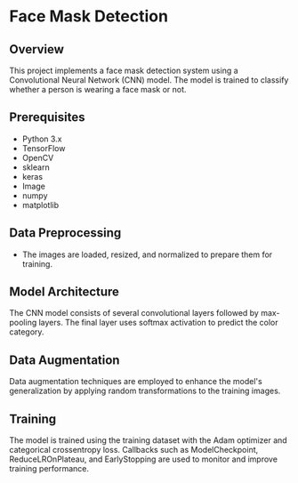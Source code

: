 # Face Mask Detection

## Overview

This project implements a face mask detection system using a Convolutional Neural Network (CNN) model. The model is trained to classify whether a person is wearing a face mask or not.

## Prerequisites

- Python 3.x
- TensorFlow
- OpenCV
- sklearn
- keras
- Image
- numpy
- matplotlib

## Data Preprocessing

- The images are loaded, resized, and normalized to prepare them for training.

## Model Architecture

The CNN model consists of several convolutional layers followed by max-pooling layers. The final layer uses softmax activation to predict the color category.

## Data Augmentation

Data augmentation techniques are employed to enhance the model's generalization by applying random transformations to the training images.

## Training

The model is trained using the training dataset with the Adam optimizer and categorical crossentropy loss. Callbacks such as ModelCheckpoint, ReduceLROnPlateau, and EarlyStopping are used to monitor and improve training performance.


